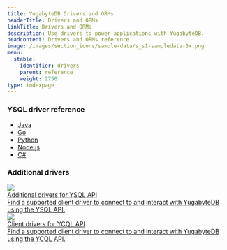 ```yaml
---
title: YugabyteDB Drivers and ORMs
headerTitle: Drivers and ORMs
linkTitle: Drivers and ORMs
description: Use drivers to power applications with YugabyteDB.
headcontent: Drivers and ORMs reference
image: /images/section_icons/sample-data/s_s1-sampledata-3x.png
menu:
  stable:
    identifier: drivers
    parent: reference
    weight: 2750
type: indexpage
---
```


### YSQL driver reference

<ul class="nav yb-pills">

  <li>
    <a href="java/yugabyte-jdbc-reference/" class="orange">
      <i class="fa-brands fa-java"></i>
      Java
    </a>
  </li>

  <li>
    <a href="go/yb-pgx-reference/" class="orange">
      <i class="fa-brands fa-golang"></i>
      Go
    </a>
  </li>

  <li>
    <a href="python/yugabyte-psycopg2-reference/" class="orange">
      <i class="fa-brands fa-python"></i>
      Python
    </a>
  </li>

  <li>
    <a href="nodejs/yugabyte-pg-reference/" class="orange">
      <i class="fa-brands fa-node-js"></i>
      Node.js
    </a>
  </li>

  <li>
    <a href="csharp/yb-npgsql-reference/" class="orange">
      <i class="icon-csharp"></i>
      C#
    </a>
  </li>

</ul>

### Additional drivers

<div class="row">

  <div class="col-12 col-md-6 col-lg-12 col-xl-6">
    <a class="section-link icon-offset" href="ysql-client-drivers/">
      <div class="head">
        <img class="icon" src="/images/section_icons/api/ysql.png" aria-hidden="true" />
        <div class="title">Additional drivers for YSQL API</div>
      </div>
      <div class="body">
        Find a supported client driver to connect to and interact with YugabyteDB using the YSQL API.
      </div>
    </a>
  </div>

  <div class="col-12 col-md-6 col-lg-12 col-xl-6">
    <a class="section-link icon-offset" href="ycql-client-drivers/">
      <div class="head">
        <img class="icon" src="/images/section_icons/api/ycql.png" aria-hidden="true" />
        <div class="title">Client drivers for YCQL API</div>
      </div>
      <div class="body">
        Find a supported client driver to connect to and interact with YugabyteDB using the YCQL API.
      </div>
    </a>
  </div>

</div>

